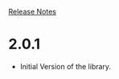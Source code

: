[Release Notes](https://docs.usercentrics.com/cmp_in_app_sdk/latest/about/history/)

# 2.0.1

- Initial Version of the library.
